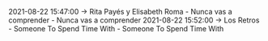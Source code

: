 2021-08-22 15:47:00 -> Rita Payés y Elisabeth Roma - Nunca vas a comprender - Nunca vas a comprender
2021-08-22 15:52:00 -> Los Retros - Someone To Spend Time With - Someone To Spend Time With
